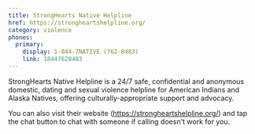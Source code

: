 ```yaml
---
title: StrongHearts Native Helpline
href: https://strongheartshelpline.org/
category: violence
phones:
  primary:
    display: 1-844-7NATIVE (762-8483)
    link: 18447628483
---
```


StrongHearts Native Helpline is a 24/7 safe, confidential and anonymous domestic, dating and sexual violence helpline for American Indians and Alaska Natives, offering culturally-appropriate support and advocacy.

You can also visit their website (<https://strongheartshelpline.org/>) and tap the chat button to chat with someone if calling doesn't work for you.
